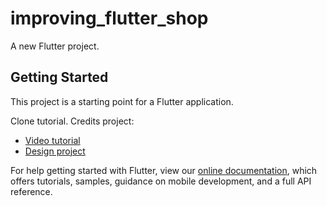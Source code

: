 # improving_flutter_shop

A new Flutter project.

## Getting Started

This project is a starting point for a Flutter application.

Clone tutorial. Credits project:

- [Video tutorial](https://youtu.be/w45GyPYTEU0)
- [Design project](https://dribbble.com/shots/6768949-Urbanears-Headphones-App-Store)

For help getting started with Flutter, view our
[online documentation](https://flutter.dev/docs), which offers tutorials,
samples, guidance on mobile development, and a full API reference.
